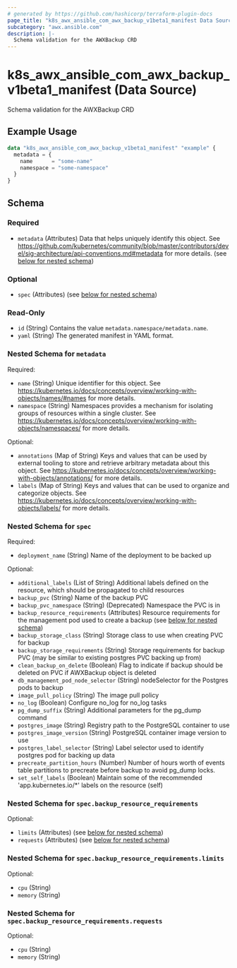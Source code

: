 ```yaml
---
# generated by https://github.com/hashicorp/terraform-plugin-docs
page_title: "k8s_awx_ansible_com_awx_backup_v1beta1_manifest Data Source - terraform-provider-k8s"
subcategory: "awx.ansible.com"
description: |-
  Schema validation for the AWXBackup CRD
---
```


# k8s_awx_ansible_com_awx_backup_v1beta1_manifest (Data Source)

Schema validation for the AWXBackup CRD

## Example Usage

```terraform
data "k8s_awx_ansible_com_awx_backup_v1beta1_manifest" "example" {
  metadata = {
    name      = "some-name"
    namespace = "some-namespace"
  }
}
```

<!-- schema generated by tfplugindocs -->
## Schema

### Required

- `metadata` (Attributes) Data that helps uniquely identify this object. See https://github.com/kubernetes/community/blob/master/contributors/devel/sig-architecture/api-conventions.md#metadata for more details. (see [below for nested schema](#nestedatt--metadata))

### Optional

- `spec` (Attributes) (see [below for nested schema](#nestedatt--spec))

### Read-Only

- `id` (String) Contains the value `metadata.namespace/metadata.name`.
- `yaml` (String) The generated manifest in YAML format.

<a id="nestedatt--metadata"></a>
### Nested Schema for `metadata`

Required:

- `name` (String) Unique identifier for this object. See https://kubernetes.io/docs/concepts/overview/working-with-objects/names/#names for more details.
- `namespace` (String) Namespaces provides a mechanism for isolating groups of resources within a single cluster. See https://kubernetes.io/docs/concepts/overview/working-with-objects/namespaces/ for more details.

Optional:

- `annotations` (Map of String) Keys and values that can be used by external tooling to store and retrieve arbitrary metadata about this object. See https://kubernetes.io/docs/concepts/overview/working-with-objects/annotations/ for more details.
- `labels` (Map of String) Keys and values that can be used to organize and categorize objects. See https://kubernetes.io/docs/concepts/overview/working-with-objects/labels/ for more details.


<a id="nestedatt--spec"></a>
### Nested Schema for `spec`

Required:

- `deployment_name` (String) Name of the deployment to be backed up

Optional:

- `additional_labels` (List of String) Additional labels defined on the resource, which should be propagated to child resources
- `backup_pvc` (String) Name of the backup PVC
- `backup_pvc_namespace` (String) (Deprecated) Namespace the PVC is in
- `backup_resource_requirements` (Attributes) Resource requirements for the management pod used to create a backup (see [below for nested schema](#nestedatt--spec--backup_resource_requirements))
- `backup_storage_class` (String) Storage class to use when creating PVC for backup
- `backup_storage_requirements` (String) Storage requirements for backup PVC (may be similar to existing postgres PVC backing up from)
- `clean_backup_on_delete` (Boolean) Flag to indicate if backup should be deleted on PVC if AWXBackup object is deleted
- `db_management_pod_node_selector` (String) nodeSelector for the Postgres pods to backup
- `image_pull_policy` (String) The image pull policy
- `no_log` (Boolean) Configure no_log for no_log tasks
- `pg_dump_suffix` (String) Additional parameters for the pg_dump command
- `postgres_image` (String) Registry path to the PostgreSQL container to use
- `postgres_image_version` (String) PostgreSQL container image version to use
- `postgres_label_selector` (String) Label selector used to identify postgres pod for backing up data
- `precreate_partition_hours` (Number) Number of hours worth of events table partitions to precreate before backup to avoid pg_dump locks.
- `set_self_labels` (Boolean) Maintain some of the recommended 'app.kubernetes.io/*' labels on the resource (self)

<a id="nestedatt--spec--backup_resource_requirements"></a>
### Nested Schema for `spec.backup_resource_requirements`

Optional:

- `limits` (Attributes) (see [below for nested schema](#nestedatt--spec--backup_resource_requirements--limits))
- `requests` (Attributes) (see [below for nested schema](#nestedatt--spec--backup_resource_requirements--requests))

<a id="nestedatt--spec--backup_resource_requirements--limits"></a>
### Nested Schema for `spec.backup_resource_requirements.limits`

Optional:

- `cpu` (String)
- `memory` (String)


<a id="nestedatt--spec--backup_resource_requirements--requests"></a>
### Nested Schema for `spec.backup_resource_requirements.requests`

Optional:

- `cpu` (String)
- `memory` (String)
